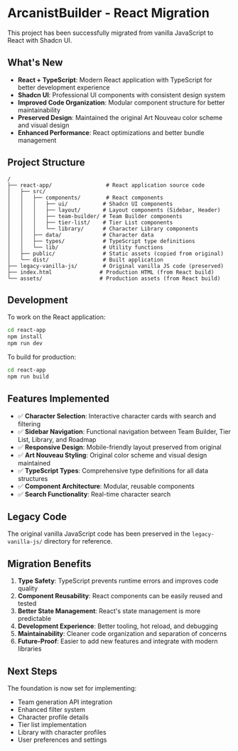# ArcanistBuilder - React Migration

This project has been successfully migrated from vanilla JavaScript to React with Shadcn UI.

## What's New

- **React + TypeScript**: Modern React application with TypeScript for better development experience
- **Shadcn UI**: Professional UI components with consistent design system
- **Improved Code Organization**: Modular component structure for better maintainability
- **Preserved Design**: Maintained the original Art Nouveau color scheme and visual design
- **Enhanced Performance**: React optimizations and better bundle management

## Project Structure

```
/
├── react-app/                 # React application source code
│   ├── src/
│   │   ├── components/        # React components
│   │   │   ├── ui/           # Shadcn UI components
│   │   │   ├── layout/       # Layout components (Sidebar, Header)
│   │   │   ├── team-builder/ # Team Builder components
│   │   │   ├── tier-list/    # Tier List components
│   │   │   └── library/      # Character Library components
│   │   ├── data/             # Character data
│   │   ├── types/            # TypeScript type definitions
│   │   └── lib/              # Utility functions
│   ├── public/               # Static assets (copied from original)
│   └── dist/                 # Built application
├── legacy-vanilla-js/        # Original vanilla JS code (preserved)
├── index.html               # Production HTML (from React build)
└── assets/                  # Production assets (from React build)
```

## Development

To work on the React application:

```bash
cd react-app
npm install
npm run dev
```

To build for production:

```bash
cd react-app
npm run build
```

## Features Implemented

- ✅ **Character Selection**: Interactive character cards with search and filtering
- ✅ **Sidebar Navigation**: Functional navigation between Team Builder, Tier List, Library, and Roadmap
- ✅ **Responsive Design**: Mobile-friendly layout preserved from original
- ✅ **Art Nouveau Styling**: Original color scheme and visual design maintained
- ✅ **TypeScript Types**: Comprehensive type definitions for all data structures
- ✅ **Component Architecture**: Modular, reusable components
- ✅ **Search Functionality**: Real-time character search

## Legacy Code

The original vanilla JavaScript code has been preserved in the `legacy-vanilla-js/` directory for reference.

## Migration Benefits

1. **Type Safety**: TypeScript prevents runtime errors and improves code quality
2. **Component Reusability**: React components can be easily reused and tested
3. **Better State Management**: React's state management is more predictable
4. **Development Experience**: Better tooling, hot reload, and debugging
5. **Maintainability**: Cleaner code organization and separation of concerns
6. **Future-Proof**: Easier to add new features and integrate with modern libraries

## Next Steps

The foundation is now set for implementing:
- Team generation API integration
- Enhanced filter system
- Character profile details
- Tier list implementation
- Library with character profiles
- User preferences and settings